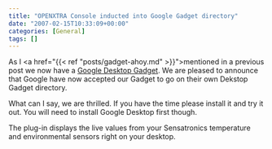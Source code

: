 ```yaml
---
title: "OPENXTRA Console inducted into Google Gadget directory"
date: "2007-02-15T10:33:09+00:00"
categories: [General]
tags: []
---
```


As I <a href="{{< ref "posts/gadget-ahoy.md" >}}">mentioned in a previous post</a> we now have a <a href="http://www.openxtra.co.uk/downloads/openxtra-console.php">Google Desktop Gadget</a>. We are pleased to announce that Google have now accepted our Gadget to go on their own Dekstop Gadget directory.

What can I say, we are thrilled. If you have the time please install it and try it out. You will need to install Google Desktop first though.

The plug-in displays the live values from your Sensatronics temperature and environmental sensors right on your desktop.
